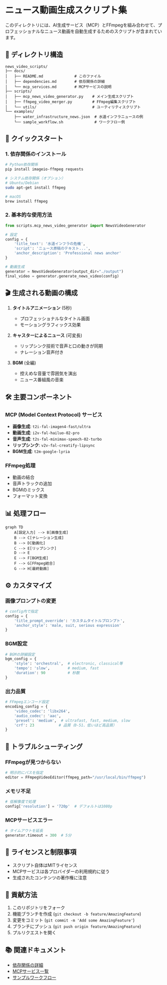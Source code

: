 # ニュース動画生成スクリプト集

このディレクトリには、AI生成サービス（MCP）とFFmpegを組み合わせて、プロフェッショナルなニュース動画を自動生成するためのスクリプトが含まれています。

## 📁 ディレクトリ構造

```
news_video_scripts/
├── docs/
│   ├── README.md              # このファイル
│   ├── dependencies.md        # 依存関係の詳細
│   └── mcp_services.md        # MCPサービスの説明
├── scripts/
│   ├── mcp_news_video_generator.py    # メイン生成スクリプト
│   ├── ffmpeg_video_merger.py         # FFmpeg編集スクリプト
│   └── utils/                         # ユーティリティスクリプト
└── examples/
    ├── water_infrastructure_news.json  # 水道インフラニュースの例
    └── sample_workflow.sh              # ワークフロー例
```

## 🚀 クイックスタート

### 1. 依存関係のインストール

```bash
# Python依存関係
pip install imageio-ffmpeg requests

# システム依存関係（オプション）
# Ubuntu/Debian
sudo apt-get install ffmpeg

# macOS
brew install ffmpeg
```

### 2. 基本的な使用方法

```python
from scripts.mcp_news_video_generator import NewsVideoGenerator

# 設定
config = {
    'title_text': '水道インフラの危機',
    'script': 'ニュース原稿のテキスト...',
    'anchor_description': 'Professional news anchor'
}

# 動画生成
generator = NewsVideoGenerator(output_dir="./output")
final_video = generator.generate_news_video(config)
```

## 🎬 生成される動画の構成

1. **タイトルアニメーション** (5秒)
   - プロフェッショナルなタイトル画面
   - モーショングラフィックス効果

2. **キャスターによるニュース** (可変長)
   - リップシンク技術で音声と口の動きが同期
   - ナレーション音声付き

3. **BGM** (全編)
   - 控えめな音量で雰囲気を演出
   - ニュース番組風の音楽

## 🛠️ 主要コンポーネント

### MCP (Model Context Protocol) サービス

- **画像生成**: `t2i-fal-imagen4-fast/ultra`
- **動画生成**: `i2v-fal-hailuo-02-pro`
- **音声生成**: `t2s-fal-minimax-speech-02-turbo`
- **リップシンク**: `v2v-fal-creatify-lipsync`
- **BGM生成**: `t2m-google-lyria`

### FFmpeg処理

- 動画の結合
- 音声トラックの追加
- BGMのミックス
- フォーマット変換

## 📊 処理フロー

```mermaid
graph TD
    A[設定入力] --> B[画像生成]
    B --> C[ナレーション生成]
    B --> D[動画化]
    C --> E[リップシンク]
    D --> E
    E --> F[BGM生成]
    F --> G[FFmpeg結合]
    G --> H[最終動画]
```

## ⚙️ カスタマイズ

### 画像プロンプトの変更

```python
# config内で指定
config = {
    'title_prompt_override': 'カスタムタイトルプロンプト',
    'anchor_style': 'male, suit, serious expression'
}
```

### BGM設定

```python
# BGMの詳細設定
bgm_config = {
    'style': 'orchestral',  # electronic, classical等
    'tempo': 'slow',        # medium, fast
    'duration': 90          # 秒数
}
```

### 出力品質

```python
# FFmpegエンコード設定
encoding_config = {
    'video_codec': 'libx264',
    'audio_codec': 'aac',
    'preset': 'medium',  # ultrafast, fast, medium, slow
    'crf': 23           # 品質（0-51、低いほど高品質）
}
```

## 🔧 トラブルシューティング

### FFmpegが見つからない

```python
# 明示的にパスを指定
editor = FFmpegVideoEditor(ffmpeg_path="/usr/local/bin/ffmpeg")
```

### メモリ不足

```python
# 低解像度で処理
config['resolution'] = '720p'  # デフォルトは1080p
```

### MCPサービスエラー

```python
# タイムアウトを延長
generator.timeout = 300  # 5分
```

## 📝 ライセンスと制限事項

- スクリプト自体はMITライセンス
- MCPサービスは各プロバイダーの利用規約に従う
- 生成されたコンテンツの著作権に注意

## 🤝 貢献方法

1. このリポジトリをフォーク
2. 機能ブランチを作成 (`git checkout -b feature/AmazingFeature`)
3. 変更をコミット (`git commit -m 'Add some AmazingFeature'`)
4. ブランチにプッシュ (`git push origin feature/AmazingFeature`)
5. プルリクエストを開く

## 📚 関連ドキュメント

- [依存関係の詳細](./dependencies.md)
- [MCPサービス一覧](./mcp_services.md)
- [サンプルワークフロー](../examples/sample_workflow.sh)